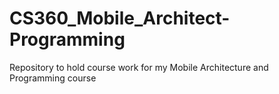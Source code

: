 # CS360_Mobile_Architect-Programming
Repository to hold course work for my Mobile Architecture and Programming course
